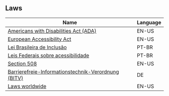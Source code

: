 ## Laws

| Name | Language |
|---   |---       |
| [Americans with Disabilities Act (ADA)](https://www.ada.gov/) | EN-US |
| [European Accessibility Act](https://www.a11y-act.eu/) | EN-US |
| [Lei Brasileira de Inclusão](http://maragabrilli.com.br/wp-content/uploads/2016/03/Guia-sobre-a-LBI-digital.pdf) | PT-BR |
| [Leis Federais sobre acessibilidade](http://mwpt.com.br/acessibilidade-digital/leis-federais-sobre-acessibilidade-na-web/) | PT-BR |
| [Section 508](https://www.section508.gov/) | EN-US |
| [Barrierefreie-Informationstechnik-Verordnung (BITV)](https://www.gesetze-im-internet.de/bitv_2_0/BJNR184300011.html) | DE |
| [Laws worldwide](https://framacarte.org/fr/map/global-accessibility-laws_33141#3/27.14/16.00) | EN-US |
